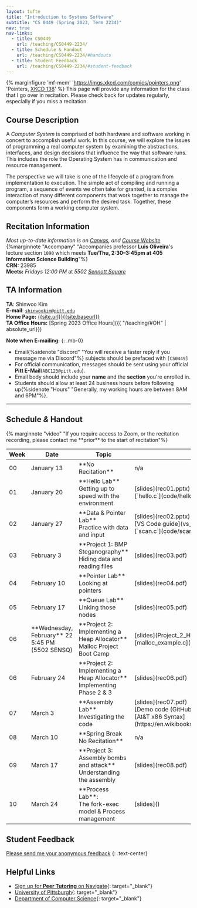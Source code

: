```yaml
---
layout: tufte
title: "Introduction to Systems Software"
subtitle: "CS 0449 (Spring 2023, Term 2234)"
nav: true
nav-links:
  - title: CS0449
    url: /teaching/CS0449-2234/
  - title: Schedule & Handout
    url: /teaching/CS0449-2234/#handouts
  - title: Student Feedback
    url: /teaching/CS0449-2234/#student-feedback
---
```


{% marginfigure 'mf-mem' 'https://imgs.xkcd.com/comics/pointers.png' 'Pointers, [XKCD 138](https://xkcd.com/138/)' %}
This page will provide any information for the class that I go over in recitation. Please check back for updates regularly, especially if you miss a recitation.

## Course Description
A *Computer System* is comprised of both hardware and software working in concert to accomplish useful work. In this course, we will explore the issues of programming a real computer system by examining the abstractions, interfaces, and design decisions that influence the way that software runs. This includes the role the Operating System has in communication and resource management.

The perspective we will take is one of the lifecycle of a program from implementation to execution. The simple act of compiling and running a program, a sequence of events we often take for granted, is a complex interaction of many different components that work together to manage the computer’s resources and perform the desired task. Together, these components form a working computer system.

## Recitation Information

_Most up-to-date information is on [Canvas](https://canvas.pitt.edu), and [Course Website](https://cs0449.gitlab.io/sp2023/)_ {%marginnote "Accompany" "Accompanies professor **Luis Oliveira**'s lecture section `1090` which meets **Tue/Thu, 2:30–3:45pm at 405 Information Science Building**"%}  
**CRN:** 23985  
**Meets:** _Fridays 12:00 PM_ at _5502 [Sennott Square](https://map.concept3d.com/?id=1315#!m/376171)_

## TA Information

**TA**: Shinwoo Kim  
**E-mail**: [`shinwookim@pitt.edu`](mailto:shiwookim@pitt.edu)  
**Home Page:** [{{site.url}}{{site.baseurl}}]({{site.url}}{{site.baseurl}}/)  
**TA Office Hours:** [Spring 2023 Office Hours]({{ "/teaching/#OH" | absolute_url}})

**Note when E-mailing:**
{: .mb-0}

- Email{%sidenote "discord" "You will receive a faster reply if you message me via Discord"%} subjects should be prefaced with `[CS0449]`
- For official communication, messages should be sent using your official **Pitt E-Mail**(`ABC123@pitt.edu`).
- Email body should include your **name** and the **section** you're enrolled in.
- Students should allow at least 24 business hours before following up{%sidenote "Hours" "Generally, my working hours are between 8AM and 6PM"%}.<span class="endmark"></span>


---

<h2 id="handouts">Schedule <em>&</em> Handout</h2> {% marginnote "video" "If you require access to Zoom, or the recitation recording, please contact me **prior** to the start of recitation"%}

<div class="table-responsive">
<table class="table-hover">
  <thead>
    <tr>
      <th class="text-center">Week</th>
      <th class="text-center">Date</th>
      <th>Topic</th>
      <th class="text-center">Handout</th>
    </tr>
  </thead>
  <tbody>
    <tr>
      <td class="text-center">00</td>
      <td class="text-center">January 13</td>
      <td>**No Recitation**</td>
      <td class="text-center">n/a</td>
    </tr>
    <tr>
      <td class="text-center">01</td>
      <td class="text-center">January 20</td>
      <td>**Hello Lab**<br>Getting up to speed with the environment</td>
      <td class="text-center">[slides](rec01.pptx) <br> [`hello.c`](code/hello.c.html)</td>
    </tr>
    <tr>
      <td class="text-center">02</td>
      <td class="text-center">January 27</td>
      <td>**Data & Pointer Lab**<br>Practice with data and input</td>
      <td class="text-center">[slides](rec02.pptx) <br> [VS Code guide](vs_code.pdf) <br> [`scan.c`](code/scan.c.html)</td>
    </tr>
    <tr>
      <td class="text-center">03</td>
      <td class="text-center">February 3 </td>
      <td>**Project 1: BMP Steganography**<br>Hiding data and reading files</td>
      <td class="text-center">[slides](rec03.pdf)</td>
    </tr>
    <tr>
      <td class="text-center">04</td>
      <td class="text-center">February 10</td>
      <td>**Pointer Lab**<br>Looking at pointers</td>
      <td class="text-center">[slides](rec04.pdf)</td>
    </tr>
    <tr>
      <td class="text-center">05</td>
      <td class="text-center">February 17</td>
      <td>**Queue Lab**<br>Linking those nodes</td>
      <td class="text-center">[slides](rec05.pdf)</td>
    </tr>
    <tr>
      <td class="text-center">06</td>
      <td class="text-center">**Wednesday, February** 22<br>5:45 PM (5502 SENSQ)</td>
      <td>**Project 2: Implementing a Heap Allocator**<br>Malloc Project Boot Camp</td>
      <td class="text-center">[slides](Project_2_Help_Session.pdf)<br>[malloc_example.c](code/malloc_example.c.html)</td>
    </tr>
    <tr>
      <td class="text-center">06</td>
      <td class="text-center">February 24</td>
      <td>**Project 2: Implementing a Heap Allocator**<br>Implementing Phase 2 & 3</td>
      <td class="text-center">[slides](rec06.pdf)</td>
    </tr>
    <tr>
      <td class="text-center">07</td>
      <td class="text-center">March 3</td>
      <td>**Assembly Lab**<br>Investigating the code</td>
      <td class="text-center">[slides](rec07.pdf)<br>[Demo code (GitHub)](https://github.com/shinwookim/ASM-demo)<br/>[At&T x86 Syntax](https://en.wikibooks.org/wiki/X86_Assembly/GNU_assembly_syntax)</td>
    </tr> 
    <tr>
      <td class="text-center">08</td>
      <td class="text-center">March 10</td>
      <td>**Spring Break <br> No Recitation**</td>
      <td class="text-center">n/a</td>
    </tr>
    <tr>
      <td class="text-center">09</td>
      <td class="text-center">March 17</td>
      <td>**Project 3: Assembly bombs and attack** <br />Understanding the assembly</td>
      <td class="text-center">[slides](rec08.pdf)</td>
    </tr>
    <tr>
      <td class="text-center">10</td>
      <td class="text-center">March 24</td>
	    <td>**Process Lab**:<br />The fork-exec model & Process management</td>
      <td class="text-center">[slides]()</td>
    </tr>
    <!--tr>
      <td class="text-center">11</td>
      <td class="text-center">March 31</td>
      <td>TBA</td>
      <td class="text-center">-</td>
    </!--tr>
    <tr>
      <td class="text-center">12</td>
      <td class="text-center">April 7</td>
      <td>TBA</td>
      <td class="text-center">-</td>
    </tr>
    <tr>
      <td class="text-center">13</td>
      <td class="text-center">April 14</td>
      <td>TBA</td>
      <td class="text-center">-</td>
    </tr>
    <tr>
      <td class="text-center">14</td>
      <td class="text-center">April 21</td>
      <td>Final Recitation <br> TBA</td>
      <td class="text-center">-</td>
    </tr>
    <tr>
      <td class="text-center">14</td>
      <td class="text-center">April 28</td>
      <td>**Finals Week <br> No Recitation**</td>
      <td class="text-center">-</td>
    </tr>
    -->
  </tbody>
</table>
</div>





## Student Feedback

[Please send me your anonymous feedback](https://pitt.co1.qualtrics.com/jfe/form/SV_dd9suL0AkJctj2S)
{: .text-center}

## Helpful Links

- [Sign up for **Peer Tutoring** on Navigate](https://pitt.guide.eab.com/){: target="\_blank"}
- [University of Pittsburgh](https://pitt.edu){: target="\_blank"}
- [Department of Computer Science](https://cs.pitt.edu){: target="\_blank"}
 









